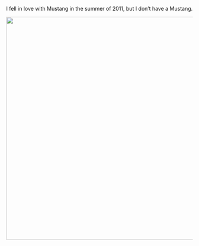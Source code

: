 I fell in love with Mustang in the summer of 2011, but I don’t have a Mustang.
<p align="left">
<img src="https://gitee.com/MustangYM/we-chat-extension-source/raw/master/Pictures/mustang1965.jpg" width="600px"/>

